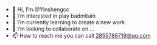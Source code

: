 - 👋 Hi, I’m @Yinshengcc
- 👀 I’m interested in play  badmitain
- 🌱 I’m currently learning  to create a new work
- 💞️ I’m looking to collaborate on ...
- 📫 How to reach me you can call 2855788719@qq.com

<!---
Yinshengcc/Yinshengcc is a ✨ special ✨ repository because its `README.md` (this file) appears on your GitHub profile.
You can click the Preview link to take a look at your changes.
--->
